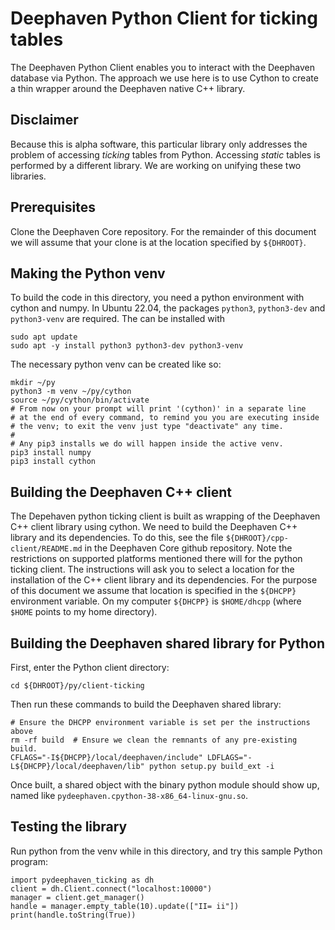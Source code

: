 # Deephaven Python Client for ticking tables

The Deephaven Python Client enables you to interact with the Deephaven database via Python. The approach we use here is to use Cython to create a thin wrapper around the Deephaven native C++ library.

## Disclaimer

Because this is alpha software, this particular library only addresses the problem of accessing
*ticking* tables from Python. Accessing *static* tables is performed by a different library. We
are working on unifying these two libraries.


## Prerequisites

Clone the Deephaven Core repository. For the remainder of this document we will assume that your
clone is at the location specified by `${DHROOT}`.

## Making the Python venv

To build the code in this directory, you need a python environment with cython and numpy.
In Ubuntu 22.04, the packages `python3`, `python3-dev` and `python3-venv` are required.
The can be installed with

```
sudo apt update
sudo apt -y install python3 python3-dev python3-venv
```

The necessary python venv can be created like so:

```
mkdir ~/py
python3 -m venv ~/py/cython
source ~/py/cython/bin/activate
# From now on your prompt will print '(cython)' in a separate line
# at the end of every command, to remind you you are executing inside
# the venv; to exit the venv just type "deactivate" any time.
#
# Any pip3 installs we do will happen inside the active venv.
pip3 install numpy
pip3 install cython
```

## Building the Deephaven C++ client

The Depehaven python ticking client is built as wrapping of the Deephaven C++ client library
using cython.  We need to build the Deephaven C++ library and its dependencies. To do this, see
the file `${DHROOT}/cpp-client/README.md` in the Deephaven Core github repository.
Note the restrictions on supported platforms mentioned there will for the python ticking client.
The instructions will ask you to select a location for the installation of the C++ client library
and its dependencies.  For the purpose of this document we assume that location is specified in
the `${DHCPP}` environment variable.  On my computer `${DHCPP}` is `$HOME/dhcpp` (where
`$HOME` points to my home directory).

## Building the Deephaven shared library for Python

First, enter the Python client directory:

```
cd ${DHROOT}/py/client-ticking
```

Then run these commands to build the Deephaven shared library:

```
# Ensure the DHCPP environment variable is set per the instructions above
rm -rf build  # Ensure we clean the remnants of any pre-existing build.
CFLAGS="-I${DHCPP}/local/deephaven/include" LDFLAGS="-L${DHCPP}/local/deephaven/lib" python setup.py build_ext -i
```

Once built, a shared object with the binary python module should show up, named like
`pydeephaven.cpython-38-x86_64-linux-gnu.so`.

## Testing the library

Run python from the venv while in this directory, and try this sample Python program:
```
import pydeephaven_ticking as dh
client = dh.Client.connect("localhost:10000")
manager = client.get_manager()
handle = manager.empty_table(10).update(["II= ii"])
print(handle.toString(True))
```
